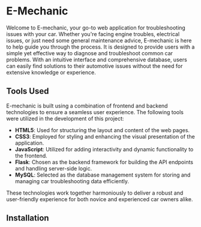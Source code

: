 # E-Mechanic
Welcome to E-mechanic, your go-to web application for troubleshooting issues with your car. Whether you're facing engine troubles, electrical issues, or just need some general maintenance advice, E-mechanic is here to help guide you through the process.
It is designed to provide users with a simple yet effective way to diagnose and troubleshoot common car problems. With an intuitive interface and comprehensive database, users can easily find solutions to their automotive issues without the need for extensive knowledge or experience.

## Tools Used

E-mechanic is built using a combination of frontend and backend technologies to ensure a seamless user experience. The following tools were utilized in the development of this project:

- **HTML5**: Used for structuring the layout and content of the web pages.
- **CSS3**: Employed for styling and enhancing the visual presentation of the application.
- **JavaScript**: Utilized for adding interactivity and dynamic functionality to the frontend.
- **Flask**: Chosen as the backend framework for building the API endpoints and handling server-side logic.
- **MySQL**: Selected as the database management system for storing and managing car troubleshooting data efficiently.

These technologies work together harmoniously to deliver a robust and user-friendly experience for both novice and experienced car owners alike.


## Installation
